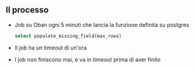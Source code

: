 ## Il processo

- Job su Oban ogni 5 minuti che lancia la funzione definita su postgres 

  ```sql 
  select populate_missing_field(max_rows)
  ```
<v-click>

- Il job ha un timeout di un'ora

</v-click>
<v-click>

- I job non finiscono mai, e va in timeout prima di aver finito

</v-click>